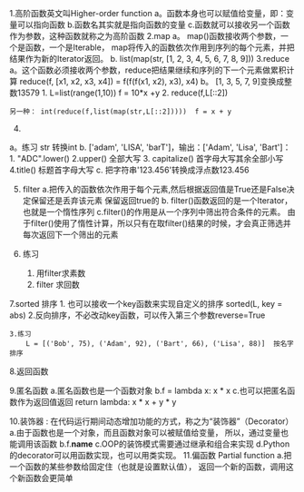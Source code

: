 1.高阶函数英文叫Higher-order function
	a。函数本身也可以赋值给变量，即：变量可以指向函数
	b.函数名其实就是指向函数的变量
  c.函数就可以接收另一个函数作为参数，这种函数就称之为高阶函数
2.map 
  a。 map()函数接收两个参数，一个是函数，一个是Iterable，
      map将传入的函数依次作用到序列的每个元素，并把结果作为新的Iterator返回。
  b. list(map(str, [1, 2, 3, 4, 5, 6, 7, 8, 9]))
3.reduce 
  a。这个函数必须接收两个参数，reduce把结果继续和序列的下一个元素做累积计算
     reduce(f, [x1, x2, x3, x4]) = f(f(f(x1, x2), x3), x4)
  b。 [1, 3, 5, 7, 9]变换成整数13579
    1. L=list(range(1,10))   f = 10*x +y
    2. reduce(f,L[::2])

    另一种： int(reduce(f,list(map(str,L[::2]))))  f = x + y

4. 
  a。练习 str 转换int
  b. ['adam', 'LISA', 'barT']，输出：['Adam', 'Lisa', 'Bart']：
      1. "ADC".lower()
      2.upper() 全部大写
      3. capitalize() 首字母大写其余全部小写
      4.title()   标题首字母大写
  c. 把字符串'123.456'转换成浮点数123.456


5. filter
  a.把传入的函数依次作用于每个元素,然后根据返回值是True还是False决定保留还是丢弃该元素
  	保留返回true的
  b. filter()函数返回的是一个Iterator，也就是一个惰性序列
  c.filter()的作用是从一个序列中筛出符合条件的元素。
  	由于filter()使用了惰性计算，所以只有在取filter()结果的时候，才会真正筛选并每次返回下一个筛出的元素


6. 练习
	1. 用filter求素数
	2. filter 求回数

7.sorted 排序
	1. 也可以接收一个key函数来实现自定义的排序
		sorted(L, key = abs)
	2.反向排序，不必改动key函数，可以传入第三个参数reverse=True

	3.练习
		L = [('Bob', 75), ('Adam', 92), ('Bart', 66), ('Lisa', 88)]  按名字排序

8.返回函数

9.匿名函数
	a.匿名函数也是一个函数对象
	b.f = lambda x: x * x
	c.也可以把匿名函数作为返回值返回
		return lambda: x * x + y * y

10.装饰器 : 在代码运行期间动态增加功能的方式，称之为“装饰器”（Decorator）
	a.由于函数也是一个对象，而且函数对象可以被赋值给变量，
		所以，通过变量也能调用该函数
	b.f.__name__
	c.OOP的装饰模式需要通过继承和组合来实现
	d.Python的decorator可以用函数实现，也可以用类实现。
11.偏函数 Partial function
	a.把一个函数的某些参数给固定住（也就是设置默认值），
		返回一个新的函数，调用这个新函数会更简单
  



